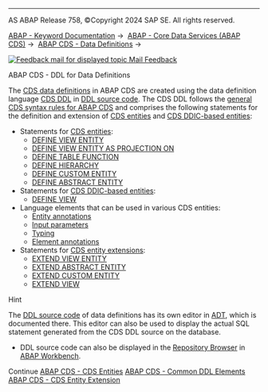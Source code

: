   

* * *

AS ABAP Release 758, ©Copyright 2024 SAP SE. All rights reserved.

[ABAP - Keyword Documentation](javascript:call_link\('abenabap.htm'\)) →  [ABAP - Core Data Services (ABAP CDS)](javascript:call_link\('abencds.htm'\)) →  [ABAP CDS - Data Definitions](javascript:call_link\('abencds_entities.htm'\)) → 

 [![](Mail.gif?object=Mail.gif "Feedback mail for displayed topic") Mail Feedback](mailto:f1_help@sap.com?subject=Feedback%20on%20ABAP%20Documentation&body=Document:%20ABAP%20CDS%20-%20DDL%20for%20Data%20Definitions%2C%20ABENCDS_F1_DDL_SYNTAX%2C%20758%0D%0A%0D%0AError:%0D%0A%0D%0A%0D%0A%0D%0ASuggestion%20for%20improvement:)

ABAP CDS - DDL for Data Definitions

The [CDS data definitions](javascript:call_link\('abencds_data_definition_glosry.htm'\) "Glossary Entry") in ABAP CDS are created using the data definition language [CDS DDL](javascript:call_link\('abencds_ddl_glosry.htm'\) "Glossary Entry") in [DDL source code](javascript:call_link\('abenddl_source_code_glosry.htm'\) "Glossary Entry"). The CDS DDL follows the [general CDS syntax rules for ABAP CDS](javascript:call_link\('abencds_general_syntax_rules.htm'\)) and comprises the following statements for the definition and extension of [CDS entities](javascript:call_link\('abencds_entity_glosry.htm'\) "Glossary Entry") and [CDS DDIC-based entities](javascript:call_link\('abencds_ddic_based_entity_glosry.htm'\) "Glossary Entry"):

-   Statements for [CDS entities](javascript:call_link\('abencds_view_entity.htm'\)):
    -   [DEFINE VIEW ENTITY](javascript:call_link\('abencds_define_view_entity.htm'\))
    -   [DEFINE VIEW ENTITY AS PROJECTION ON](javascript:call_link\('abencds_define_view_as_projection.htm'\))
    -   [DEFINE TABLE FUNCTION](javascript:call_link\('abencds_f1_define_table_function.htm'\))
    -   [DEFINE HIERARCHY](javascript:call_link\('abencds_f1_define_hierarchy.htm'\))
    -   [DEFINE CUSTOM ENTITY](javascript:call_link\('abencds_f1_define_custom_entity.htm'\))
    -   [DEFINE ABSTRACT ENTITY](javascript:call_link\('abencds_f1_define_abstract_entity.htm'\))
-   Statements for [CDS DDIC-based entities](javascript:call_link\('abencds_ddic_entity.htm'\)):
    -   [DEFINE VIEW](javascript:call_link\('abencds_define_view_v1.htm'\))
-   Language elements that can be used in various CDS entities:
    -   [Entity annotations](javascript:call_link\('abencds_f1_entity_annotations.htm'\))
    -   [Input parameters](javascript:call_link\('abencds_f1_param.htm'\))
    -   [Typing](javascript:call_link\('abencds_typing.htm'\))
    -   [Element annotations](javascript:call_link\('abencds_f1_element_annotation.htm'\))
-   Statements for [CDS entity extensions](javascript:call_link\('abencds_view_extension.htm'\)):
    -   [EXTEND VIEW ENTITY](javascript:call_link\('abencds_extend_view_entity.htm'\))
    -   [EXTEND ABSTRACT ENTITY](javascript:call_link\('abencds_extend_abstract_entity.htm'\))
    -   [EXTEND CUSTOM ENTITY](javascript:call_link\('abencds_extend_custom_entity.htm'\))
    -   [EXTEND VIEW](javascript:call_link\('abencds_extend_view.htm'\))

Hint

The [DDL source code](javascript:call_link\('abenddl_source_code_glosry.htm'\) "Glossary Entry") of data definitions has its own editor in [ADT](javascript:call_link\('abenadt_glosry.htm'\) "Glossary Entry"), which is documented there. This editor can also be used to display the actual SQL statement generated from the CDS DDL source on the database.

-   DDL source code can also be displayed in the [Repository Browser](javascript:call_link\('abenrepository_browser_glosry.htm'\) "Glossary Entry") in [ABAP Workbench](javascript:call_link\('abenabap_workbench_glosry.htm'\) "Glossary Entry").

Continue
[ABAP CDS - CDS Entities](javascript:call_link\('abencds_view_entity.htm'\))
[ABAP CDS - Common DDL Elements](javascript:call_link\('abencds_ddl_common_elements.htm'\))
[ABAP CDS - CDS Entity Extension](javascript:call_link\('abencds_view_extension.htm'\))